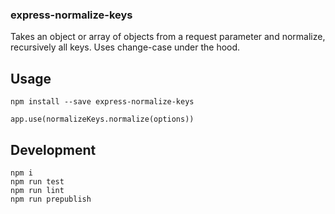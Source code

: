 ### express-normalize-keys

Takes an object or array of objects from a request parameter and normalize, recursively all keys. Uses change-case under the hood.

## Usage

```
npm install --save express-normalize-keys

app.use(normalizeKeys.normalize(options))
```

## Development

```
npm i
npm run test
npm run lint
npm run prepublish
```
